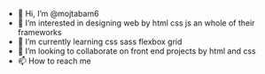 - 👋 Hi, I’m @mojtabam6
- 👀 I’m interested in designing web by html css js an whole of their frameworks
- 🌱 I’m currently learning css sass flexbox grid
- 💞️ I’m looking to collaborate on front end projects by html and css
- 📫 How to reach me 

<!---
mojtabam6/mojtabam6 is a ✨ special ✨ repository because its `README.md` (this file) appears on your GitHub profile.
You can click the Preview link to take a look at your changes.
--->
